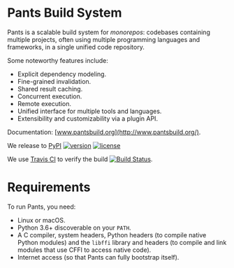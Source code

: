 # Pants Build System

Pants is a scalable build system for _monorepos_: codebases containing 
multiple projects, often using multiple programming languages and frameworks, 
in a single unified code repository.

Some noteworthy features include:

* Explicit dependency modeling.
* Fine-grained invalidation.
* Shared result caching.
* Concurrent execution.
* Remote execution.
* Unified interface for multiple tools and languages.
* Extensibility and customizability via a plugin API.

Documentation: [www.pantsbuild.org](http://www.pantsbuild.org/).

We release to [PyPI](https://pypi.org/pypi)
[![version](https://img.shields.io/pypi/v/pantsbuild.pants.svg)](https://pypi.org/pypi/pantsbuild.pants)
[![license](https://img.shields.io/pypi/l/pantsbuild.pants.svg)](https://pypi.org/pypi/pantsbuild.pants)

We use [Travis CI](https://travis-ci.org) to verify the build
[![Build Status](https://travis-ci.com/pantsbuild/pants.svg?branch=master)](https://travis-ci.com/pantsbuild/pants/branches).

# Requirements

To run Pants, you need:

* Linux or macOS.
* Python 3.6+ discoverable on your `PATH`.
* A C compiler, system headers, Python headers (to compile native Python modules) and the `libffi`
 library and headers (to compile and link modules that use CFFI to access native code).
* Internet access (so that Pants can fully bootstrap itself).
